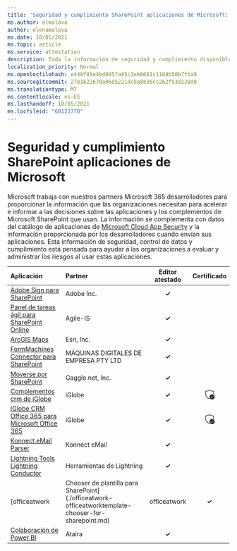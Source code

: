 ```yaml
---
title: 'Seguridad y cumplimiento SharePoint aplicaciones de Microsoft: todas las aplicaciones'
ms.author: elmalova
author: elenamalova
ms.date: 10/05/2021
ms.topic: article
ms.service: attestation
description: Toda la información de seguridad y cumplimiento disponible para todas las aplicaciones SharePoint Microsoft.
localization_priority: Normal
ms.openlocfilehash: e440f85e4bd0957a95c3eb8681c1108b50b7fba8
ms.sourcegitcommit: 2781622670a06d5221dcba8838cc262f93d228d0
ms.translationtype: MT
ms.contentlocale: es-ES
ms.lasthandoff: 10/05/2021
ms.locfileid: "60123770"
---
```

# <a name="microsoft-sharepoint-apps-security-and-compliance"></a>Seguridad y cumplimiento SharePoint aplicaciones de Microsoft

Microsoft trabaja con nuestros partners Microsoft 365 desarrolladores para proporcionar la información que las organizaciones necesitan para acelerar e informar a las decisiones sobre las aplicaciones y los complementos de Microsoft SharePoint que usan. La información se complementa con datos del catálogo de aplicaciones de [Microsoft Cloud App Security](https://www.microsoft.com/en-us/enterprise-mobility-security/cloud-app-security) y la información proporcionada por los desarrolladores cuando envían sus aplicaciones. Esta información de seguridad, control de datos y cumplimiento está pensada para ayudar a las organizaciones a evaluar y administrar los riesgos al usar estas aplicaciones.

| **Aplicación** | **Partner** | **Editor atestado** | **Certificado** |
|:--------|:------------|:----------------------:|:-------------:|
| [Adobe Sign para SharePoint](./adobe-inc-sign-for-sharepoint.md) | Adobe Inc. | **✓** |  |
| [Panel de tareas ágil para SharePoint Online](./agile-is-task-board-for-sharepoint-online.md) | Agile-IS | **✓** |  |
| [ArcGIS Maps](./esri-inc-arcgis-maps.md) | Esri, Inc. | **✓** |  |
| [FormMachines Connector para SharePoint](./enterprise-digital-machines-pty-ltd-formmachines-connector-for-sharepoint.md) | MÁQUINAS DIGITALES DE EMPRESA PTY LTD | **✓** |  |
| [Moverse por SharePoint](./gagglenet-inc-gaggle-for-sharepoint.md) | Gaggle.net, Inc. | **✓** |  |
| [Complementos crm de iGlobe](./iglobe-crm-add-ons.md) | iGlobe | **✓** | <img alt="Certified application badge" src="../media/certified-badge.png" height="25" width="25" /> |
| [IGlobe CRM Office 365 para Microsoft Office 365](./iglobe-crm-office-365-for-microsoft.md) | iGlobe | **✓** | <img alt="Certified application badge" src="../media/certified-badge.png" height="25" width="25" /> |
| [Konnect eMail Parser](./konnect-email-parser.md) | Konnect eMail | **✓** |  |
| [Lightning Tools Lightning Conductor](./lightning-tools-conductor.md) | Herramientas de Lightning | **✓** |  |
| [officeatwork | Chooser de plantilla para SharePoint](./officeatwork-officeatworktemplate-chooser-for-sharepoint.md) | officeatwork | **✓** | <img alt="Certified application badge" src="../media/certified-badge.png" height="25" width="25" /> |
| [Colaboración de Power BI](./ataira-power-bi-collaboration.md) | Ataira | **✓** |  |
